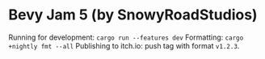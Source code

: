 # Bevy Jam 5 (by SnowyRoadStudios)

Running for development: `cargo run --features dev`
Formatting: `cargo +nightly fmt --all`
Publishing to itch.io: push tag with format `v1.2.3`.
